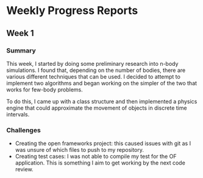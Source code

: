 # Weekly Progress Reports
## Week 1
### Summary
This week, I started by doing some preliminary research into n-body simulations. I found that, depending on the number of bodies, there are various different techniques that can be used. I decided to attempt to implement two algorithms and began working on the simpler of the two that works for few-body problems.

To do this, I came up with a class structure and then implemented a physics engine that could approximate the movement of objects in discrete time intervals.

### Challenges
* Creating the open frameworks project: this caused issues with git as I was unsure of which files to push to my repository.
* Creating test cases: I was not able to compile my test for the OF application. This is something I aim to get working by the next code review.